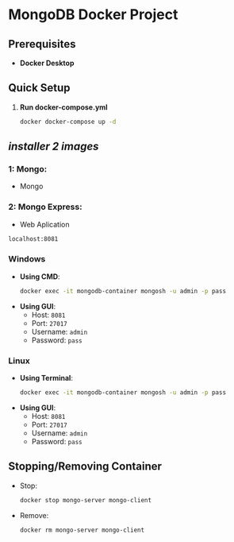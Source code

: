 
# MongoDB Docker Project

## Prerequisites

- **Docker Desktop**

## Quick Setup

1. **Run docker-compose.yml**
   
   ```bash
   docker docker-compose up -d
   ```
   
## *installer 2 images*

### 1: Mongo:
   * Mongo

### 2: Mongo Express:
   * Web Aplication
   ```bash
localhost:8081
```  

### Windows

- **Using CMD**:
  ```bash
  docker exec -it mongodb-container mongosh -u admin -p pass
  ```
- **Using GUI**:
  - Host: `8081`
  - Port: `27017`
  - Username: `admin`
  - Password: `pass`

### Linux

- **Using Terminal**:
  ```bash
  docker exec -it mongodb-container mongosh -u admin -p pass
  ```
- **Using GUI**:
  - Host: `8081` 
  - Port: `27017`
  - Username: `admin`
  - Password: `pass`

## Stopping/Removing Container

- Stop:
  ```bash
  docker stop mongo-server mongo-client
  ```
- Remove:
  ```bash
  docker rm mongo-server mongo-client
  ```
